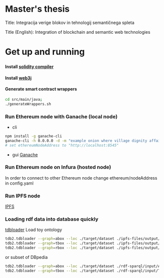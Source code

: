 # Master's thesis 
Title: Integracija verige blokov in tehnologij semantičnega spleta

Title (English): Integration of blockchain and semantic web technologies

# Get up and running

### 
#### Install [solidity compiler](https://docs.soliditylang.org/en/v0.8.0/installing-solidity.html)
#### Install [web3j](http://docs.web3j.io/latest/quickstart/)
#### Generate smart contract wrappers
```bash
cd src/main/java;
./generateWrappers.sh
```

### Run Ethereum node with Ganache (local node)
- cli
```bash
npm install -g ganache-cli
ganache-cli -h 0.0.0.0 -d -m "example onion where village dignity affair lady inject spray car bomb two"
# set ethereumNodeAddress to "http://localhost:8545"
```
- gui
[Ganache](https://www.trufflesuite.com/ganache)

### Run Ethereum node on Infura (hosted node)
In order to connect to other Ethereum node change ethereum/nodeAddress in config.yaml

### Run IPFS node
[IPFS](https://ipfs.io/#install)


### Loading rdf data into database quickly
[tdbloader](https://jena.apache.org/documentation/tdb/commands.html#installation)
Load toy ontology 
```bash
tdb2.tdbloader --graph=abox --loc ./target/dataset ./ipfs-files/output/abox-axioms.ttl
tdb2.tdbloader --graph=tbox --loc ./target/dataset ./ipfs-files/output/tbox-axioms.ttl
tdb2.tdbloader --graph=rbox --loc ./target/dataset ./ipfs-files/output/rbox-axioms.ttl
```
or subset of DBpedia
```bash
tdb2.tdbloader --graph=abox --loc ./target/dataset ./rdf-sparql/input/ABox_DBpedia_instance-types_lang=en_specific.ttl.gz 
tdb2.tdbloader --graph=tbox --loc ./target/dataset ./rdf-sparql/input/TBox_DBpedia_ontology_type=parsed.xml
```